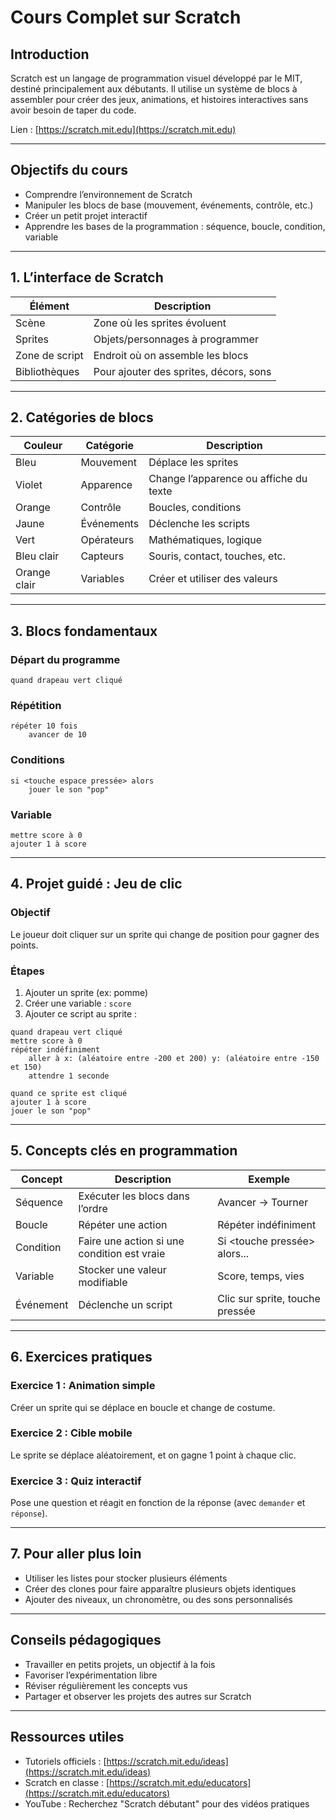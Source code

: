# Cours Complet sur Scratch

## Introduction

Scratch est un langage de programmation visuel développé par le MIT, destiné principalement aux débutants. Il utilise un système de blocs à assembler pour créer des jeux, animations, et histoires interactives sans avoir besoin de taper du code.

Lien : [https://scratch.mit.edu](https://scratch.mit.edu)

---

## Objectifs du cours

- Comprendre l’environnement de Scratch
- Manipuler les blocs de base (mouvement, événements, contrôle, etc.)
- Créer un petit projet interactif
- Apprendre les bases de la programmation : séquence, boucle, condition, variable

---

## 1. L’interface de Scratch

| Élément | Description |
|--------|-------------|
| Scène | Zone où les sprites évoluent |
| Sprites | Objets/personnages à programmer |
| Zone de script | Endroit où on assemble les blocs |
| Bibliothèques | Pour ajouter des sprites, décors, sons |

---

## 2. Catégories de blocs

| Couleur | Catégorie | Description |
|--------|-----------|-------------|
| Bleu | Mouvement | Déplace les sprites |
| Violet | Apparence | Change l’apparence ou affiche du texte |
| Orange | Contrôle | Boucles, conditions |
| Jaune | Événements | Déclenche les scripts |
| Vert | Opérateurs | Mathématiques, logique |
| Bleu clair | Capteurs | Souris, contact, touches, etc. |
| Orange clair | Variables | Créer et utiliser des valeurs |

---

## 3. Blocs fondamentaux

### Départ du programme

```scratch
quand drapeau vert cliqué
````

### Répétition

```scratch
répéter 10 fois
    avancer de 10
```

### Conditions

```scratch
si <touche espace pressée> alors
    jouer le son "pop"
```

### Variable

```scratch
mettre score à 0
ajouter 1 à score
```

---

## 4. Projet guidé : Jeu de clic

### Objectif

Le joueur doit cliquer sur un sprite qui change de position pour gagner des points.

### Étapes

1. Ajouter un sprite (ex: pomme)
2. Créer une variable : `score`
3. Ajouter ce script au sprite :

```scratch
quand drapeau vert cliqué
mettre score à 0
répéter indéfiniment
    aller à x: (aléatoire entre -200 et 200) y: (aléatoire entre -150 et 150)
    attendre 1 seconde
```

```scratch
quand ce sprite est cliqué
ajouter 1 à score
jouer le son "pop"
```

---

## 5. Concepts clés en programmation

| Concept   | Description                                 | Exemple                         |
| --------- | ------------------------------------------- | ------------------------------- |
| Séquence  | Exécuter les blocs dans l’ordre             | Avancer → Tourner               |
| Boucle    | Répéter une action                          | Répéter indéfiniment            |
| Condition | Faire une action si une condition est vraie | Si \<touche pressée> alors...   |
| Variable  | Stocker une valeur modifiable               | Score, temps, vies              |
| Événement | Déclenche un script                         | Clic sur sprite, touche pressée |

---

## 6. Exercices pratiques

### Exercice 1 : Animation simple

Créer un sprite qui se déplace en boucle et change de costume.

### Exercice 2 : Cible mobile

Le sprite se déplace aléatoirement, et on gagne 1 point à chaque clic.

### Exercice 3 : Quiz interactif

Pose une question et réagit en fonction de la réponse (avec `demander` et `réponse`).

---

## 7. Pour aller plus loin

* Utiliser les listes pour stocker plusieurs éléments
* Créer des clones pour faire apparaître plusieurs objets identiques
* Ajouter des niveaux, un chronomètre, ou des sons personnalisés

---

## Conseils pédagogiques

* Travailler en petits projets, un objectif à la fois
* Favoriser l’expérimentation libre
* Réviser régulièrement les concepts vus
* Partager et observer les projets des autres sur Scratch

---

## Ressources utiles

* Tutoriels officiels : [https://scratch.mit.edu/ideas](https://scratch.mit.edu/ideas)
* Scratch en classe : [https://scratch.mit.edu/educators](https://scratch.mit.edu/educators)
* YouTube : Recherchez "Scratch débutant" pour des vidéos pratiques


